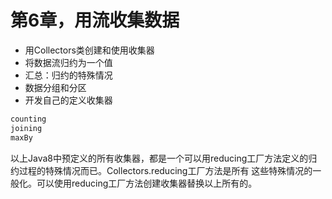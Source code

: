 # 第6章，用流收集数据

* 用Collectors类创建和使用收集器
* 将数据流归约为一个值
* 汇总：归约的特殊情况
* 数据分组和分区
* 开发自己的定义收集器


```java
counting
joining
maxBy
```
以上Java8中预定义的所有收集器，都是一个可以用reducing工厂方法定义的归约过程的特殊情况而已。Collectors.reducing工厂方法是所有
这些特殊情况的一般化。可以使用reducing工厂方法创建收集器替换以上所有的。